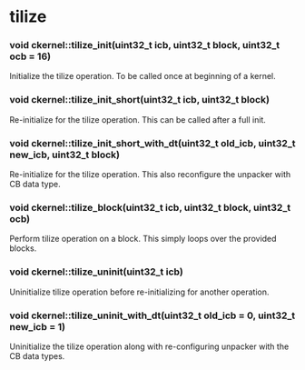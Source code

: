 # tilize

### void ckernel::tilize_init(uint32_t icb, uint32_t block, uint32_t ocb = 16)

Initialize the tilize operation. To be called once at beginning of a kernel. 

### void ckernel::tilize_init_short(uint32_t icb, uint32_t block)

Re-initialize for the tilize operation. This can be called after a full init. 

### void ckernel::tilize_init_short_with_dt(uint32_t old_icb, uint32_t new_icb, uint32_t block)

Re-initialize for the tilize operation. This also reconfigure the unpacker with CB data type. 

### void ckernel::tilize_block(uint32_t icb, uint32_t block, uint32_t ocb)

Perform tilize operation on a block. This simply loops over the provided blocks. 

### void ckernel::tilize_uninit(uint32_t icb)

Uninitialize tilize operation before re-initializing for another operation. 

### void ckernel::tilize_uninit_with_dt(uint32_t old_icb = 0, uint32_t new_icb = 1)

Uninitialize the tilize operation along with re-configuring unpacker with the CB data types.
